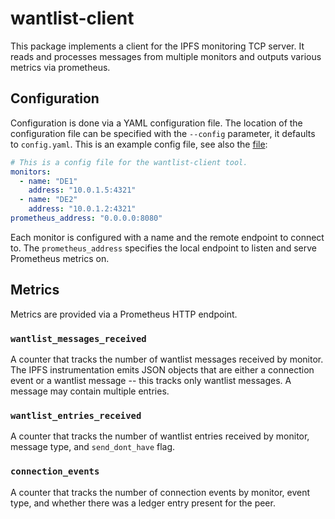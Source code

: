# wantlist-client

This package implements a client for the IPFS monitoring TCP server.
It reads and processes messages from multiple monitors and outputs various metrics via prometheus.

## Configuration

Configuration is done via a YAML configuration file.
The location of the configuration file can be specified with the `--config` parameter, it defaults to `config.yaml`.
This is an example config file, see also the [file](./wantlist-client-config.yaml):

```yaml
# This is a config file for the wantlist-client tool.
monitors:
  - name: "DE1"
    address: "10.0.1.5:4321"
  - name: "DE2"
    address: "10.0.1.2:4321"
prometheus_address: "0.0.0.0:8080"
```

Each monitor is configured with a name and the remote endpoint to connect to.
The `prometheus_address` specifies the local endpoint to listen and serve Prometheus metrics on.

## Metrics

Metrics are provided via a Prometheus HTTP endpoint.

### `wantlist_messages_received`

A counter that tracks the number of wantlist messages received by monitor.
The IPFS instrumentation emits JSON objects that are either a connection event or a wantlist message -- this tracks only wantlist messages.
A message may contain multiple entries.

### `wantlist_entries_received`

A counter that tracks the number of wantlist entries received by monitor, message type, and `send_dont_have` flag.

### `connection_events`

A counter that tracks the number of connection events by monitor, event type, and whether there was a ledger entry present for the peer.

